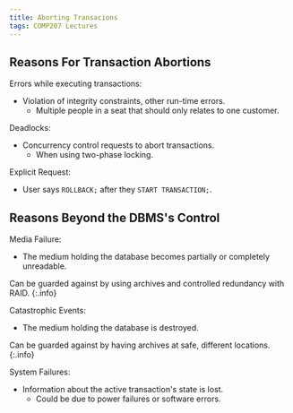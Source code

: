 ```yaml
---
title: Aborting Transacions
tags: COMP207 Lectures
---
```

## Reasons For Transaction Abortions
Errors while executing transactions:

* Violation of integrity constraints, other run-time errors.
	* Multiple people in a seat that should only relates to one customer.

Deadlocks:

* Concurrency control requests to abort transactions.
	* When using two-phase locking.
	
Explicit Request:

* User says `ROLLBACK;` after they `START TRANSACTION;`.

## Reasons Beyond the DBMS's Control
Media Failure:

* The medium holding the database becomes partially or completely unreadable.

Can be guarded against by using archives and controlled redundancy with RAID.
{:.info}

Catastrophic Events:

* The medium holding the database is destroyed.

Can be guarded against by having archives at safe, different locations.
{:.info}

System Failures:

* Information about the active transaction's state is lost.
	* Could be due to power failures or software errors.